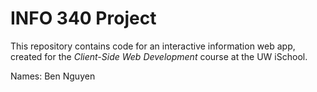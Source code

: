 # INFO 340 Project

This repository contains code for an interactive information web app, created for the _Client-Side Web Development_ course at the UW iSchool.

Names: Ben Nguyen